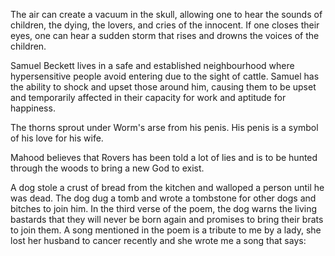 The air can create a vacuum in the skull, allowing one to hear the sounds of children, the dying, the lovers, and cries of the innocent.
If one closes their eyes, one can hear a sudden storm that rises and drowns the voices of the children.

Samuel Beckett lives in a safe and established neighbourhood where hypersensitive people avoid entering due to the sight of cattle.
Samuel has the ability to shock and upset those around him, causing them to be upset and temporarily affected in their capacity for work and aptitude for happiness.

The thorns sprout under Worm's arse from his penis. His penis is a symbol of his love for his wife.

Mahood believes that Rovers has been told a lot of lies and is to be hunted through the woods to bring a new God to exist.

A dog stole a crust of bread from the kitchen and walloped a person until he was dead.
The dog dug a tomb and wrote a tombstone for other dogs and bitches to join him.
In the third verse of the poem, the dog warns the living bastards that they will never be born again and promises to bring their brats to join them.
A song mentioned in the poem is a tribute to me by a lady, she lost her husband to cancer recently and she wrote me a song that says:
